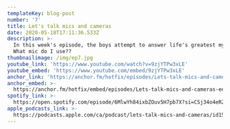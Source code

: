 ```yaml
---
templateKey: blog-post
number: '7'
title: Let's talk mics and cameras
date: 2020-05-18T17:11:36.533Z
description: >-
  In this week's episode, the boys attempt to answer life's greatest mystery:
  What mic do I use??
thumbnailimage: /img/ep7.jpg
youtube_link: 'https://www.youtube.com/watch?v=9zjYTPw3xLE'
youtube_embed: 'https://www.youtube.com/embed/9zjYTPw3xLE'
anchor_link: 'https://anchor.fm/hotfix/episodes/Lets-talk-mics-and-cameras-ee6f0b'
anchor_embed: >-
  https://anchor.fm/hotfix/embed/episodes/Lets-talk-mics-and-cameras-ee6f0b/a-a27k4m2
spotify_link: >-
  https://open.spotify.com/episode/6MlwYh84ixbZOuv5H7pb7X?si=CSj34o4eRZSkL-JbZKNQlw
apple_podcasts_link: >-
  https://podcasts.apple.com/ca/podcast/lets-talk-mics-and-cameras/id1509473966?i=1000474968760
---
```

